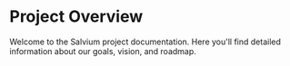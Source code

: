 # Project Overview

Welcome to the Salvium project documentation. Here you'll find detailed information about our goals, vision, and roadmap.
